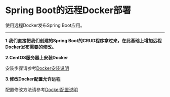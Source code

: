 # Spring Boot的远程Docker部署
使用远程Docker发布Spring Boot应用。

---

**1.我们直接把我们创建的Spring Boot的CRUD程序拿过来，在此基础上增加远程Docker发布需要的修改。**

**2.CentOS服务器上安装Docker**

安装步骤请参考[Docker安装说明](../docker-doc/Docker安装说明/)

**3.修改Docker配置允许远程**

配置修改方法请参考[Docker配置说明](../docker-doc/Docker配置说明/)